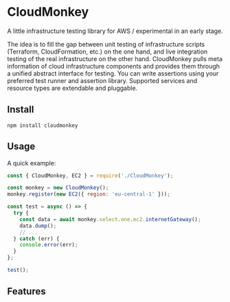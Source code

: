 # CloudMonkey

A little infrastructure testing library for AWS / experimental in an early stage.

The idea is to fill the gap between
unit testing of infrastructure scripts (Terraform, CloudFormation, etc.) on the one hand,
and live integration testing of the real infrastructure on the other hand.
CloudMonkey pulls meta information of cloud infrastructure components
and provides them through a unified abstract interface for testing.
You can write assertions using your preferred test runner and assertion library.
Supported services and resource types are extendable and pluggable.

## Install

```batch
npm install cloudmonkey
```

## Usage

A quick example:
```javascript
const { CloudMonkey, EC2 } = require('./CloudMonkey');

const monkey = new CloudMonkey();
monkey.register(new EC2({ region: 'eu-central-1' }));

const test = async () => {
  try {
    const data = await monkey.select.one.ec2.internetGateway();
    data.dump();
    // ...
  } catch (err) {
    console.error(err);
  }
};

test();
```

## Features
